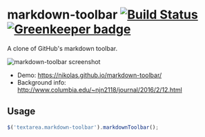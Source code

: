 # markdown-toolbar [![Build Status](https://travis-ci.org/nikolas/markdown-toolbar.svg?branch=master)](https://travis-ci.org/nikolas/markdown-toolbar) [![Greenkeeper badge](https://badges.greenkeeper.io/nikolas/markdown-toolbar.svg)](https://greenkeeper.io/)

A clone of GitHub's markdown toolbar.

![markdown-toolbar screenshot](http://www.columbia.edu/~njn2118/journal/img/markdown-toolbar.png)

* Demo: https://nikolas.github.io/markdown-toolbar/
* Background info: http://www.columbia.edu/~njn2118/journal/2016/2/12.html

## Usage

```js
$('textarea.markdown-toolbar').markdownToolbar();
```
